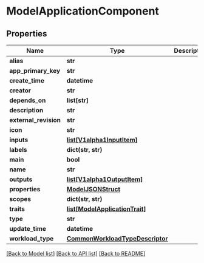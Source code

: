 # ModelApplicationComponent

## Properties
Name | Type | Description | Notes
------------ | ------------- | ------------- | -------------
**alias** | **str** |  | 
**app_primary_key** | **str** |  | 
**create_time** | **datetime** |  | 
**creator** | **str** |  | 
**depends_on** | **list[str]** |  | [optional] 
**description** | **str** |  | [optional] 
**external_revision** | **str** |  | [optional] 
**icon** | **str** |  | [optional] 
**inputs** | [**list[V1alpha1InputItem]**](V1alpha1InputItem.md) |  | [optional] 
**labels** | **dict(str, str)** |  | [optional] 
**main** | **bool** |  | 
**name** | **str** |  | 
**outputs** | [**list[V1alpha1OutputItem]**](V1alpha1OutputItem.md) |  | [optional] 
**properties** | [**ModelJSONStruct**](ModelJSONStruct.md) |  | [optional] 
**scopes** | **dict(str, str)** |  | [optional] 
**traits** | [**list[ModelApplicationTrait]**](ModelApplicationTrait.md) |  | [optional] 
**type** | **str** |  | 
**update_time** | **datetime** |  | 
**workload_type** | [**CommonWorkloadTypeDescriptor**](CommonWorkloadTypeDescriptor.md) |  | [optional] 

[[Back to Model list]](../README.md#documentation-for-models) [[Back to API list]](../README.md#documentation-for-api-endpoints) [[Back to README]](../README.md)

